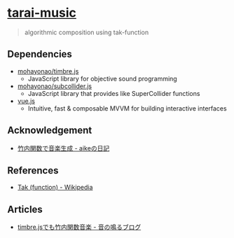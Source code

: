 # [tarai-music](http://the.mohayonao.com/tarai/)

> algorithmic composition using tak-function

## Dependencies

  - [mohayonao/timbre.js](https://github.com/mohayonao/timbre.js/)
    - JavaScript library for objective sound programming
  - [mohayonao/subcollider.js](https://github.com/mohayonao/subcollider.js)
    - JavaScript library that provides like SuperCollider functions
  - [vue.js](http://vuejs.org)
    - Intuitive, fast & composable MVVM for building interactive interfaces

## Acknowledgement

  - [竹内関数で音楽生成 - aikeの日記](http://d.hatena.ne.jp/aike/20111112)

## References

  - [Tak (function) - Wikipedia](http://en.wikipedia.org/wiki/Tak_(function))  

## Articles

  - [timbre.jsでも竹内関数音楽 - 音の鳴るブログ](http://mohayonao.hatenablog.com/entry/2012/07/25/223145)
